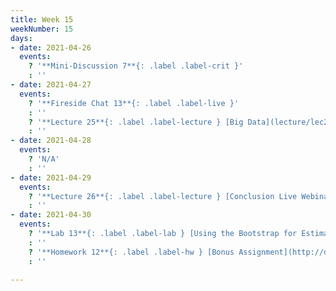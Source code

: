 ```yaml
---
title: Week 15
weekNumber: 15
days:
- date: 2021-04-26
  events:
    ? '**Mini-Discussion 7**{: .label .label-crit }'
    : ''
- date: 2021-04-27
  events:
    ? '**Fireside Chat 13**{: .label .label-live }'
    : ''
    ? '**Lecture 25**{: .label .label-lecture } [Big Data](lecture/lec25)'
    : ''
- date: 2021-04-28
  events:
    ? 'N/A'
    : ''
- date: 2021-04-29
  events:
    ? '**Lecture 26**{: .label .label-lecture } [Conclusion Live Webinar](https://berkeley.zoom.us/j/99980560875)'
    : ''
- date: 2021-04-30
  events:
    ? '**Lab 13**{: .label .label-lab } [Using the Bootstrap for Estimation](https://data100.datahub.berkeley.edu/hub/user-redirect/git-pull?repo=https%3A%2F%2Fgithub.com%2FDS-100%2Fsp21&urlpath=tree%2Fsp21%2Flab%2Flab13&branch=main) (due May 6)'
    : ''
    ? '**Homework 12**{: .label .label-hw } [Bonus Assignment](http://data100.datahub.berkeley.edu/hub/user-redirect/git-sync?repo=https://github.com/DS-100/sp21&urlpath=tree/sp21/hw/hw12&branch=main) (due May 6)'
    : ''

---
```


